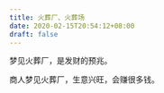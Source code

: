 ```yaml
---
title: 火葬厂、火葬场
date: 2020-02-15T20:54:12+08:00
draft: false
---
```


梦见火葬厂，是发财的预兆。<br>


商人梦见火葬厂，生意兴旺，会赚很多钱。<br>
